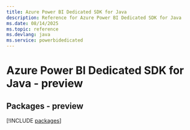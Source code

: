 ```yaml
---
title: Azure Power BI Dedicated SDK for Java
description: Reference for Azure Power BI Dedicated SDK for Java
ms.date: 08/14/2025
ms.topic: reference
ms.devlang: java
ms.service: powerbidedicated
---
```

# Azure Power BI Dedicated SDK for Java - preview
## Packages - preview
[!INCLUDE [packages](power-bi-dedicated-index.md)]